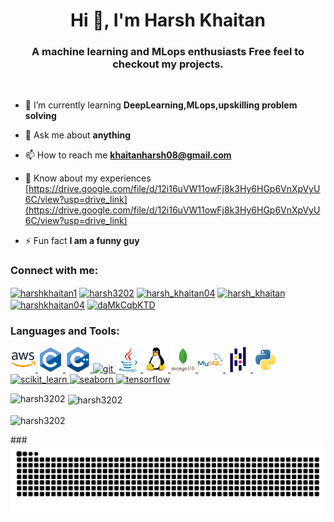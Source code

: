 <h1 align="center">Hi 👋, I'm Harsh Khaitan</h1>
<h3 align="center">A machine learning and MLops enthusiasts Free feel to checkout my projects.</h3>

<p align="left"> <a href="https://twitter.com/" target="blank"><img src="https://img.shields.io/twitter/follow/?logo=twitter&style=for-the-badge" alt="" /></a> </p>

- 🌱 I’m currently learning **DeepLearning,MLops,upskilling problem solving**

- 💬 Ask me about **anything**

- 📫 How to reach me **khaitanharsh08@gmail.com**

- 📄 Know about my experiences [https://drive.google.com/file/d/12i16uVW11owFj8k3Hy6HGp6VnXpVyU6C/view?usp=drive_link](https://drive.google.com/file/d/12i16uVW11owFj8k3Hy6HGp6VnXpVyU6C/view?usp=drive_link)

- ⚡ Fun fact **I am a funny guy**

<h3 align="left">Connect with me:</h3>
<p align="left">
<a href="https://linkedin.com/in/harshkhaitan1" target="blank"><img align="center" src="https://raw.githubusercontent.com/rahuldkjain/github-profile-readme-generator/master/src/images/icons/Social/linked-in-alt.svg" alt="harshkhaitan1" height="30" width="40" /></a>
<a href="https://kaggle.com/harsh3202" target="blank"><img align="center" src="https://raw.githubusercontent.com/rahuldkjain/github-profile-readme-generator/master/src/images/icons/Social/kaggle.svg" alt="harsh3202" height="30" width="40" /></a>
<a href="https://instagram.com/harsh_khaitan04" target="blank"><img align="center" src="https://raw.githubusercontent.com/rahuldkjain/github-profile-readme-generator/master/src/images/icons/Social/instagram.svg" alt="harsh_khaitan04" height="30" width="40" /></a>
<a href="https://www.leetcode.com/harsh_khaitan" target="blank"><img align="center" src="https://raw.githubusercontent.com/rahuldkjain/github-profile-readme-generator/master/src/images/icons/Social/leet-code.svg" alt="harsh_khaitan" height="30" width="40" /></a>
<a href="https://auth.geeksforgeeks.org/user/harshkhaitan04" target="blank"><img align="center" src="https://raw.githubusercontent.com/rahuldkjain/github-profile-readme-generator/master/src/images/icons/Social/geeks-for-geeks.svg" alt="harshkhaitan04" height="30" width="40" /></a>
<a href="https://discord.gg/daMkCqbKTD" target="blank"><img align="center" src="https://raw.githubusercontent.com/rahuldkjain/github-profile-readme-generator/master/src/images/icons/Social/discord.svg" alt="daMkCqbKTD" height="30" width="40" /></a>
</p>

<h3 align="left">Languages and Tools:</h3>
<p align="left"> <a href="https://aws.amazon.com" target="_blank" rel="noreferrer"> <img src="https://raw.githubusercontent.com/devicons/devicon/master/icons/amazonwebservices/amazonwebservices-original-wordmark.svg" alt="aws" width="40" height="40"/> </a> <a href="https://www.cprogramming.com/" target="_blank" rel="noreferrer"> <img src="https://raw.githubusercontent.com/devicons/devicon/master/icons/c/c-original.svg" alt="c" width="40" height="40"/> </a> <a href="https://www.w3schools.com/cpp/" target="_blank" rel="noreferrer"> <img src="https://raw.githubusercontent.com/devicons/devicon/master/icons/cplusplus/cplusplus-original.svg" alt="cplusplus" width="40" height="40"/> </a> <a href="https://git-scm.com/" target="_blank" rel="noreferrer"> <img src="https://www.vectorlogo.zone/logos/git-scm/git-scm-icon.svg" alt="git" width="40" height="40"/> </a> <a href="https://www.java.com" target="_blank" rel="noreferrer"> <img src="https://raw.githubusercontent.com/devicons/devicon/master/icons/java/java-original.svg" alt="java" width="40" height="40"/> </a> <a href="https://www.linux.org/" target="_blank" rel="noreferrer"> <img src="https://raw.githubusercontent.com/devicons/devicon/master/icons/linux/linux-original.svg" alt="linux" width="40" height="40"/> </a> <a href="https://www.mongodb.com/" target="_blank" rel="noreferrer"> <img src="https://raw.githubusercontent.com/devicons/devicon/master/icons/mongodb/mongodb-original-wordmark.svg" alt="mongodb" width="40" height="40"/> </a> <a href="https://www.mysql.com/" target="_blank" rel="noreferrer"> <img src="https://raw.githubusercontent.com/devicons/devicon/master/icons/mysql/mysql-original-wordmark.svg" alt="mysql" width="40" height="40"/> </a> <a href="https://pandas.pydata.org/" target="_blank" rel="noreferrer"> <img src="https://raw.githubusercontent.com/devicons/devicon/2ae2a900d2f041da66e950e4d48052658d850630/icons/pandas/pandas-original.svg" alt="pandas" width="40" height="40"/> </a> <a href="https://www.python.org" target="_blank" rel="noreferrer"> <img src="https://raw.githubusercontent.com/devicons/devicon/master/icons/python/python-original.svg" alt="python" width="40" height="40"/> </a> <a href="https://scikit-learn.org/" target="_blank" rel="noreferrer"> <img src="https://upload.wikimedia.org/wikipedia/commons/0/05/Scikit_learn_logo_small.svg" alt="scikit_learn" width="40" height="40"/> </a> <a href="https://seaborn.pydata.org/" target="_blank" rel="noreferrer"> <img src="https://seaborn.pydata.org/_images/logo-mark-lightbg.svg" alt="seaborn" width="40" height="40"/> </a> <a href="https://www.tensorflow.org" target="_blank" rel="noreferrer"> <img src="https://www.vectorlogo.zone/logos/tensorflow/tensorflow-icon.svg" alt="tensorflow" width="40" height="40"/> </a> </p>

<p><img align="left" src="https://github-readme-stats.vercel.app/api/top-langs?username=harsh3202&show_icons=true&locale=en&layout=compact" alt="harsh3202" /></p>

<p>&nbsp;<img align="center" src="https://github-readme-stats.vercel.app/api?username=harsh3202&show_icons=true&locale=en" alt="harsh3202" /></p>

<p><img align="center" src="https://github-readme-streak-stats.herokuapp.com/?user=harsh3202&" alt="harsh3202" /></p>
###
<picture>
  <source media="(prefers-color-scheme: dark)" srcset="https://raw.githubusercontent.com/Harsh3202/tobiasmeyhoefer/output/github-snake-dark.svg" />
  <source media="(prefers-color-scheme: light)" srcset="https://raw.githubusercontent.com/Harsh3202/tobiasmeyhoefer/output/github-snake.svg" />
  <img alt="github-snake" src="https://raw.githubusercontent.com/Harsh3202/tobiasmeyhoefer/output/github-snake.svg" />
</picture>
